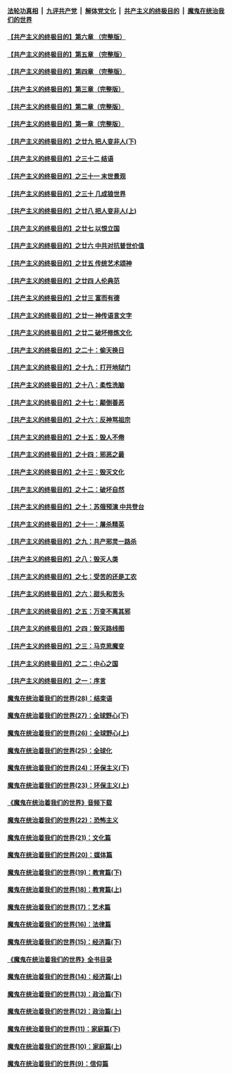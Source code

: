 ####  [法轮功真相](../../../../basic/blob/master/README.md?t=05100131) &nbsp;|&nbsp; [九评共产党](../../../../9ping.md/blob/master/README.md?t=05100131) &nbsp;|&nbsp; [解体党文化](../../../../jtdwh.md/blob/master/README.md?t=05100131)  &nbsp;|&nbsp; [共产主义的终极目的](../../../../gczydzjmd.md/blob/master/README.md?t=05100131) &nbsp;|&nbsp; [魔鬼在统治我们的世界](../../../../mgztzwmdsj.md/blob/master/README.md?t=05100131) 

#### [【共产主义的终极目的】第六章 （完整版）](../pages/nsc422/n11428913.md?t=05100131) 

#### [【共产主义的终极目的】第五章 （完整版）](../pages/nsc422/n11428912.md?t=05100131) 

#### [【共产主义的终极目的】第四章 （完整版）](../pages/nsc422/n11428907.md?t=05100131) 

#### [【共产主义的终极目的】第三章（完整版）](../pages/nsc422/n11428848.md?t=05100131) 

#### [【共产主义的终极目的】第二章（完整版）](../pages/nsc422/n11428831.md?t=05100131) 

#### [【共产主义的终极目的】第一章（完整版）](../pages/nsc422/n11417651.md?t=05100131) 

#### [【共产主义的终极目的】之廿九 把人变非人(下)](../pages/nsc422/n11344140.md?t=05100131) 

#### [【共产主义的终极目的】之三十二 结语](../pages/nsc422/n11360535.md?t=05100131) 

#### [【共产主义的终极目的】之三十一 末世景观](../pages/nsc422/n11351129.md?t=05100131) 

#### [【共产主义的终极目的】之三十 几成狼世界](../pages/nsc422/n11348280.md?t=05100131) 

#### [【共产主义的终极目的】之廿八 把人变非人(上)](../pages/nsc422/n11340492.md?t=05100131) 

#### [【共产主义的终极目的】之廿七 以恨立国](../pages/nsc422/n11336944.md?t=05100131) 

#### [【共产主义的终极目的】之廿六 中共对抗普世价值](../pages/nsc422/n11324785.md?t=05100131) 

#### [【共产主义的终极目的】之廿五 传统艺术颂神](../pages/nsc422/n11296396.md?t=05100131) 

#### [【共产主义的终极目的】之廿四 人伦典范](../pages/nsc422/n11296397.md?t=05100131) 

#### [【共产主义的终极目的】之廿三 富而有德](../pages/nsc422/n11283598.md?t=05100131) 

#### [【共产主义的终极目的】之廿一 神传语言文字](../pages/nsc422/n11263265.md?t=05100131) 

#### [【共产主义的终极目的】之廿二 破坏修炼文化](../pages/nsc422/n11245728.md?t=05100131) 

#### [【共产主义的终极目的】之二十：偷天换日](../pages/nsc422/n11238846.md?t=05100131) 

#### [【共产主义的终极目的】之十九：打开地狱门](../pages/nsc422/n11206376.md?t=05100131) 

#### [【共产主义的终极目的】之十八：柔性洗脑](../pages/nsc422/n11199994.md?t=05100131) 

#### [【共产主义的终极目的】之十七：颠倒善恶](../pages/nsc422/n11179782.md?t=05100131) 

#### [【共产主义的终极目的】之十六：反神骂祖宗](../pages/nsc422/n11166798.md?t=05100131) 

#### [【共产主义的终极目的】之十五：毁人不倦](../pages/nsc422/n11166792.md?t=05100131) 

#### [【共产主义的终极目的】之十四：邪恶之最](../pages/nsc422/n11150249.md?t=05100131) 

#### [【共产主义的终极目的】之十三：毁灭文化](../pages/nsc422/n11135227.md?t=05100131) 

#### [【共产主义的终极目的】之十二：破坏自然](../pages/nsc422/n11135214.md?t=05100131) 

#### [【共产主义的终极目的】之十：苏俄预演 中共登台](../pages/nsc422/n11118424.md?t=05100131) 

#### [【共产主义的终极目的】之十一：屠杀精英](../pages/nsc422/n11118442.md?t=05100131) 

#### [【共产主义的终极目的】之九：共产邪灵一路杀](../pages/nsc422/n11114139.md?t=05100131) 

#### [【共产主义的终极目的】之八：毁灭人类](../pages/nsc422/n11108503.md?t=05100131) 

#### [【共产主义的终极目的】之七：受苦的还是工农](../pages/nsc422/n11101809.md?t=05100131) 

#### [【共产主义的终极目的】之六：甜头和苦头](../pages/nsc422/n11096971.md?t=05100131) 

#### [【共产主义的终极目的】之五：万变不离其邪](../pages/nsc422/n11091285.md?t=05100131) 

#### [【共产主义的终极目的】之四：毁灭路线图](../pages/nsc422/n11086284.md?t=05100131) 

#### [【共产主义的终极目的】之三：马克思魔变](../pages/nsc422/n11061941.md?t=05100131) 

#### [【共产主义的终极目的】之二：中心之国](../pages/nsc422/n11047728.md?t=05100131) 

#### [【共产主义的终极目的】之一：序言](../pages/nsc422/n11086077.md?t=05100131) 

#### [魔鬼在统治着我们的世界(28)：结束语](../pages/nsc422/n10936246.md?t=05100131) 

#### [魔鬼在统治着我们的世界(27)：全球野心(下)](../pages/nsc422/n10928319.md?t=05100131) 

#### [魔鬼在统治着我们的世界(26)：全球野心(上)](../pages/nsc422/n10900318.md?t=05100131) 

#### [魔鬼在统治着我们的世界(25)：全球化](../pages/nsc422/n10788205.md?t=05100131) 

#### [魔鬼在统治着我们的世界(24)：环保主义(下)](../pages/nsc422/n10695307.md?t=05100131) 

#### [魔鬼在统治着我们的世界(23)：环保主义(上)](../pages/nsc422/n10688613.md?t=05100131) 

#### [《魔鬼在统治着我们的世界》音频下载](../pages/nsc422/n10635553.md?t=05100131) 

#### [魔鬼在统治着我们的世界(22)：恐怖主义](../pages/nsc422/n10614727.md?t=05100131) 

#### [魔鬼在统治着我们的世界(21)：文化篇](../pages/nsc422/n10597706.md?t=05100131) 

#### [魔鬼在统治着我们的世界(20)：媒体篇](../pages/nsc422/n10586579.md?t=05100131) 

#### [魔鬼在统治着我们的世界(19)：教育篇(下)](../pages/nsc422/n10564808.md?t=05100131) 

#### [魔鬼在统治着我们的世界(18)：教育篇(上)](../pages/nsc422/n10526970.md?t=05100131) 

#### [魔鬼在统治着我们的世界(17)：艺术篇](../pages/nsc422/n10499093.md?t=05100131) 

#### [魔鬼在统治着我们的世界(16)：法律篇](../pages/nsc422/n10485969.md?t=05100131) 

#### [魔鬼在统治着我们的世界(15)：经济篇(下)](../pages/nsc422/n10469975.md?t=05100131) 

#### [《魔鬼在统治着我们的世界》全书目录](../pages/nsc422/n10464261.md?t=05100131) 

#### [魔鬼在统治着我们的世界(14)：经济篇(上)](../pages/nsc422/n10457370.md?t=05100131) 

#### [魔鬼在统治着我们的世界(13)：政治篇(下)](../pages/nsc422/n10448270.md?t=05100131) 

#### [魔鬼在统治着我们的世界(12)：政治篇(上)](../pages/nsc422/n10444576.md?t=05100131) 

#### [魔鬼在统治着我们的世界(11)：家庭篇(下)](../pages/nsc422/n10440961.md?t=05100131) 

#### [魔鬼在统治着我们的世界(10)：家庭篇(上)](../pages/nsc422/n10435448.md?t=05100131) 

#### [魔鬼在统治着我们的世界(9)：信仰篇](../pages/nsc422/n10432159.md?t=05100131) 

